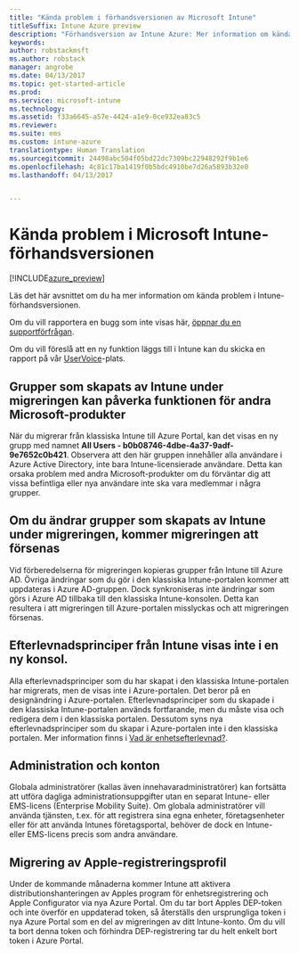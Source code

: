 ```yaml
---
title: "Kända problem i förhandsversionen av Microsoft Intune"
titleSuffix: Intune Azure preview
description: "Förhandsversion av Intune Azure: Mer information om kända problem i förhandsversionen"
keywords: 
author: robstackmsft
ms.author: robstack
manager: angrobe
ms.date: 04/13/2017
ms.topic: get-started-article
ms.prod: 
ms.service: microsoft-intune
ms.technology: 
ms.assetid: f33a6645-a57e-4424-a1e9-0ce932ea83c5
ms.reviewer: 
ms.suite: ems
ms.custom: intune-azure
translationtype: Human Translation
ms.sourcegitcommit: 24498abc504f05bd22dc7309bc22948292f9b1e6
ms.openlocfilehash: 4c81c17ba1419f0b5bdc4910be7d26a5893b32e0
ms.lasthandoff: 04/13/2017


---
```


# <a name="known-issues-in-the-microsoft-intune-preview"></a>Kända problem i Microsoft Intune-förhandsversionen


[!INCLUDE[azure_preview](../includes/azure_preview.md)]


Läs det här avsnittet om du ha mer information om kända problem i Intune-förhandsversionen.

Om du vill rapportera en bugg som inte visas här, [öppnar du en supportförfrågan](https://docs.microsoft.com/intune/troubleshoot/how-to-get-support-for-microsoft-intune).

Om du vill föreslå att en ny funktion läggs till i Intune kan du skicka en rapport på vår [UserVoice](https://microsoftintune.uservoice.com/forums/291681-ideas/category/189016-azure-admin-console)-plats.

## <a name="groups-created-by-intune-during-migration-might-affect-functionality-of-other-microsoft-products"></a>Grupper som skapats av Intune under migreringen kan påverka funktionen för andra Microsoft-produkter

När du migrerar från klassiska Intune till Azure Portal, kan det visas en ny grupp med namnet **All Users - b0b08746-4dbe-4a37-9adf-9e7652c0b421**. Observera att den här gruppen innehåller alla användare i Azure Active Directory, inte bara Intune-licensierade användare. Detta kan orsaka problem med andra Microsoft-produkter om du förväntar dig att vissa befintliga eller nya användare inte ska vara medlemmar i några grupper.

## <a name="altering-groups-created-by-intune-during-migration-will-delay-migration"></a>Om du ändrar grupper som skapats av Intune under migreringen, kommer migreringen att försenas

Vid förberedelserna för migreringen kopieras grupper från Intune till Azure AD. Övriga ändringar som du gör i den klassiska Intune-portalen kommer att uppdateras i Azure AD-gruppen. Dock synkroniseras inte ändringar som görs i Azure AD tillbaka till den klassiska Intune-konsolen. Detta kan resultera i att migreringen till Azure-portalen misslyckas och att migreringen försenas.

## <a name="compliance-policies-from-intune-will-not-show-up-in-new-console"></a>Efterlevnadsprinciper från Intune visas inte i en ny konsol. 

Alla efterlevnadsprinciper som du har skapat i den klassiska Intune-portalen har migrerats, men de visas inte i Azure-portalen. Det beror på en designändring i Azure-portalen. Efterlevnadsprinciper som du skapade i den klassiska Intune-portalen används fortfarande, men du måste visa och redigera dem i den klassiska portalen.
Dessutom syns nya efterlevnadsprinciper som du skapar i Azure-portalen inte i den klassiska portalen.
Mer information finns i [Vad är enhetsefterlevnad?](https://docs.microsoft.com/intune-azure/set-device-compliance/what-is-device-compliance).




## <a name="administration-and-accounts"></a>Administration och konton

Globala administratörer (kallas även innehavaradministratörer) kan fortsätta att utföra dagliga administrationsuppgifter utan en separat Intune- eller EMS-licens (Enterprise Mobility Suite). Om globala administratörer vill använda tjänsten, t.ex. för att registrera sina egna enheter, företagsenheter eller för att använda Intunes företagsportal, behöver de dock en Intune- eller EMS-licens precis som andra användare.

## <a name="apple-enrollment-profile-migration"></a>Migrering av Apple-registreringsprofil
Under de kommande månaderna kommer Intune att aktivera distributionshanteringen av Apples program för enhetsregistrering och Apple Configurator via nya Azure Portal. Om du tar bort Apples DEP-token och inte överför en uppdaterad token, så återställs den ursprungliga token i nya Azure Portal som en del av migreringen av ditt Intune-konto. Om du vill ta bort denna token och förhindra DEP-registrering tar du helt enkelt bort token i Azure Portal. 

